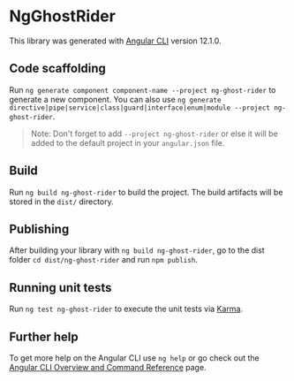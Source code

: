 # NgGhostRider

This library was generated with [Angular CLI](https://github.com/angular/angular-cli) version 12.1.0.

## Code scaffolding

Run `ng generate component component-name --project ng-ghost-rider` to generate a new component. You can also use `ng generate directive|pipe|service|class|guard|interface|enum|module --project ng-ghost-rider`.
> Note: Don't forget to add `--project ng-ghost-rider` or else it will be added to the default project in your `angular.json` file. 

## Build

Run `ng build ng-ghost-rider` to build the project. The build artifacts will be stored in the `dist/` directory.

## Publishing

After building your library with `ng build ng-ghost-rider`, go to the dist folder `cd dist/ng-ghost-rider` and run `npm publish`.

## Running unit tests

Run `ng test ng-ghost-rider` to execute the unit tests via [Karma](https://karma-runner.github.io).

## Further help

To get more help on the Angular CLI use `ng help` or go check out the [Angular CLI Overview and Command Reference](https://angular.io/cli) page.
